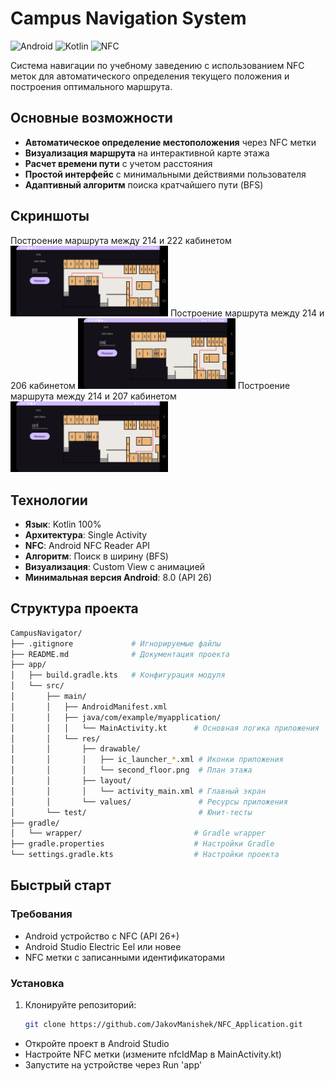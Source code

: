 # Campus Navigation System

![Android](https://img.shields.io/badge/Android-3DDC84?style=for-the-badge&logo=android&logoColor=white)
![Kotlin](https://img.shields.io/badge/Kotlin-7F52FF?style=for-the-badge&logo=kotlin&logoColor=white)
![NFC](https://img.shields.io/badge/NFC-002E5B?style=for-the-badge&logo=nfc&logoColor=white)

Система навигации по учебному заведению с использованием NFC меток для автоматического определения текущего положения и построения оптимального маршрута.

## Основные возможности

- **Автоматическое определение местоположения** через NFC метки
- **Визуализация маршрута** на интерактивной карте этажа
- **Расчет времени пути** с учетом расстояния
- **Простой интерфейс** с минимальными действиями пользователя
- **Адаптивный алгоритм** поиска кратчайшего пути (BFS)

## Скриншоты

Построение маршрута между 214 и 222 кабинетом
<img src="screenshots/Screenshot_1.jpg" width="50%"/>
Построение маршрута между 214 и 206 кабинетом
<img src="screenshots/Screenshot_2.jpg" width="50%"/>
Построение маршрута между 214 и 207 кабинетом
<img src="screenshots/Screenshot_3.jpg" width="50%"/>


## Технологии

- **Язык**: Kotlin 100%
- **Архитектура**: Single Activity
- **NFC**: Android NFC Reader API
- **Алгоритм**: Поиск в ширину (BFS)
- **Визуализация**: Custom View с анимацией
- **Минимальная версия Android**: 8.0 (API 26)

## Структура проекта

```bash
CampusNavigator/
├── .gitignore             # Игнорируемые файлы
├── README.md              # Документация проекта
├── app/
│   ├── build.gradle.kts   # Конфигурация модуля
│   └── src/
│       ├── main/
│       │   ├── AndroidManifest.xml
│       │   ├── java/com/example/myapplication/
│       │   │   └── MainActivity.kt      # Основная логика приложения
│       │   └── res/
│       │       ├── drawable/
│       │       │   ├── ic_launcher_*.xml # Иконки приложения
│       │       │   └── second_floor.png  # План этажа
│       │       ├── layout/
│       │       │   └── activity_main.xml # Главный экран
│       │       └── values/               # Ресурсы приложения
│       └── test/                         # Юнит-тесты
├── gradle/
│   └── wrapper/                         # Gradle wrapper
├── gradle.properties                    # Настройки Gradle
└── settings.gradle.kts                  # Настройки проекта
```

## Быстрый старт

### Требования
- Android устройство с NFC (API 26+)
- Android Studio Electric Eel или новее
- NFC метки с записанными идентификаторами

### Установка
1. Клонируйте репозиторий:
   ```bash
   git clone https://github.com/JakovManishek/NFC_Application.git

- Откройте проект в Android Studio
- Настройте NFC метки (измените nfcIdMap в MainActivity.kt)
- Запустите на устройстве через Run 'app'
